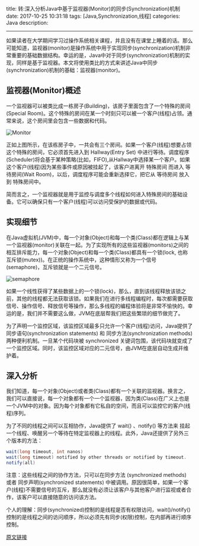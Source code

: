 title: 转:深入分析Java中基于监视器(Monitor)的同步(Synchronization)机制
date: 2017-10-25 10:31:18
tags: [Java,Synchronization,线程]
categories: Java
description: 

---

如果读者在大学期间学习过操作系统相关课程，并且没有在课堂上睡着的话。那么可能知道，监视器(monitor)是操作系统中用于实现同步(synchronization)机制非常重要的基础数据结构。幸运的是，Java中对于同步(synchronization)机制的实现，同样是基于监视器。本文将使用类比的方式来讲述Java中同步(synchronization)机制的基础：监视器(monitor)。
<!-- more --> 
## 监视器(Monitor)概述
一个监视器可以被类比成一栋房子(Building)，该房子里面包含了一个特殊的房间(Special Room)。这个特殊的房间在某一个时刻只可以被一个客户(线程)占领。通常来说，这个房间里会包含一些数据和代码。

![Monitor](Monitor.jpg)

正如上图所示，在该栋房子中，一共会有三个房间。如果一个客户(线程)想要占领这个特殊的房间，它必须首先进入到 Hallway(Entry Set) 中进行等待。调度程序(Scheduler)将会基于某种策略(比如，FIFO),从Hallway中选择某一个客户。如果这个客户(线程)因为某些事件或原因被挂起了，该客户进离开 特殊房间 而进入 等待房间(Wait Room)，以后，调度程序可能会重新选择它，把它从 等待房间 放入到 特殊房间中。

简而言之，一个监视器就是用于监控与调度多个线程如何进入特殊房间的基础设备。它可以确保只有一个客户(线程)可以访问受保护的数据或代码。

## 实现细节
在Java虚拟机(JVM)中，每一个对象(Object)和每一个类(Class)都在逻辑上与某一个监视器(monitor)关联在一起。为了实现所有的这些监视器(monitors)之间的相互排斥能力，每一个对象(Object)和每一个类(Class)都具有一个锁(lock, 也称互斥锁(mutex))。在正统的操作系统中，这种情形又称为一个信号(semaphore)，互斥锁就是一个二元信号。

![semaphore](semaphore.jpg)

如果一个线性获得了某些数据上的一个锁(lock)，那么，直到该线程释放该锁之前，其他的线程都无法获取该锁。如果我们在进行多线程编程时，每次都需要获取信号、操作信号、释放信号等操作，那么多线程的编程体验将是非常不愉快的。幸运的是，我们并不需要这么做，JVM在底层帮我们把这些繁琐的细节做完了。

为了声明一个监控区域，该监控区域最多只允许一个客户(线程)访问，Java提供了 同步语句(synchronization statements) 和 同步方法(synchronization methods) 两种便利机制。一旦某个代码块被 synchronized 关键词包围，该代码块就变成了一个监控区域。同时，该监控区域对应的二元信号，由JVM在底层自动生成并维护着。

## 深入分析
我们知道，每一个对象(Object)或者类(Class)都有一个关联的监视器。换言之，我们可以直接说，每一个对象都有一个一个监视器，因为类(Class)在广义上也是一个JVM中的对象。因为每个对象都有它私自的空间，而且可以监控它的客户(线程)序列。

为了不同的线程之间可以互相协作，Java提供了 wait() 、notify() 等方法来 挂起一个线程、唤醒另一个等待在特定监视器上的线程。此外，Java还提供了另外三个版本的方法：
```java
wait(long timeout, int nanos)
wait(long timeout) notified by other threads or notified by timeout.
notify(all)
```

注意：这些线程之间的协作方法，只可以在同步方法 (synchronized methods) 或者 同步声明(synchronized statements) 中被调用。原因很简单，如果一个客户(线程)不需要信号的互斥，那么就没有必须让该客户与其他客户进行监视或者合作，该客户可以直接随意的访问该方法。

个人的理解：同步(synchronized)控制的是线程是否有权限访问，wait()/notify()控制的是线程之间的访问顺序，所以必须先有同步(权限)控制，在内部再进行顺序控制。

[原文链接](http://www.tiantianbianma.com/java-monitor-synchronization.html/)

